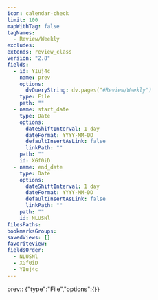 ```yaml
---
icon: calendar-check
limit: 100
mapWithTag: false
tagNames:
  - Review/Weekly
excludes: 
extends: review_class
version: "2.8"
fields:
  - id: YIuj4c
    name: prev
    options:
      dvQueryString: dv.pages("#Review/Weekly")
    type: File
    path: ""
  - name: start_date
    type: Date
    options:
      dateShiftInterval: 1 day
      dateFormat: YYYY-MM-DD
      defaultInsertAsLink: false
      linkPath: ""
    path: ""
    id: XGf0iD
  - name: end_date
    type: Date
    options:
      dateShiftInterval: 1 day
      dateFormat: YYYY-MM-DD
      defaultInsertAsLink: false
      linkPath: ""
    path: ""
    id: NLUSNl
filesPaths: 
bookmarksGroups: 
savedViews: []
favoriteView: 
fieldsOrder:
  - NLUSNl
  - XGf0iD
  - YIuj4c
---
```


prev:: {"type":"File","options":{}}